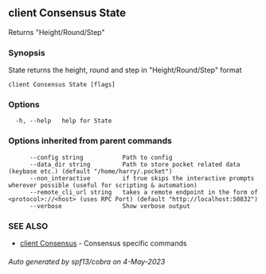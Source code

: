 ## client Consensus State

Returns "Height/Round/Step"

### Synopsis

State returns the height, round and step in "Height/Round/Step" format

```
client Consensus State [flags]
```

### Options

```
  -h, --help   help for State
```

### Options inherited from parent commands

```
      --config string           Path to config
      --data_dir string         Path to store pocket related data (keybase etc.) (default "/home/harry/.pocket")
      --non_interactive         if true skips the interactive prompts wherever possible (useful for scripting & automation)
      --remote_cli_url string   takes a remote endpoint in the form of <protocol>://<host> (uses RPC Port) (default "http://localhost:50832")
      --verbose                 Show verbose output
```

### SEE ALSO

* [client Consensus](client_Consensus.md)	 - Consensus specific commands

###### Auto generated by spf13/cobra on 4-May-2023
